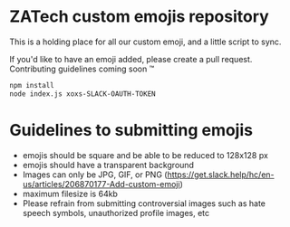 # ZATech custom emojis repository

This is a holding place for all our custom emoji, and a little script to sync.

If you'd like to have an emoji added, please create a pull request. Contributing guidelines coming soon :tm:

```bash
npm install
node index.js xoxs-SLACK-OAUTH-TOKEN
```

# Guidelines to submitting emojis

- emojis should be square and be able to be reduced to 128x128 px
- emojis should have a transparent background
- Images can only be JPG, GIF, or PNG (https://get.slack.help/hc/en-us/articles/206870177-Add-custom-emoji)
- maximum filesize is 64kb
- Please refrain from submitting controversial images such as hate speech symbols, unauthorized profile images, etc
